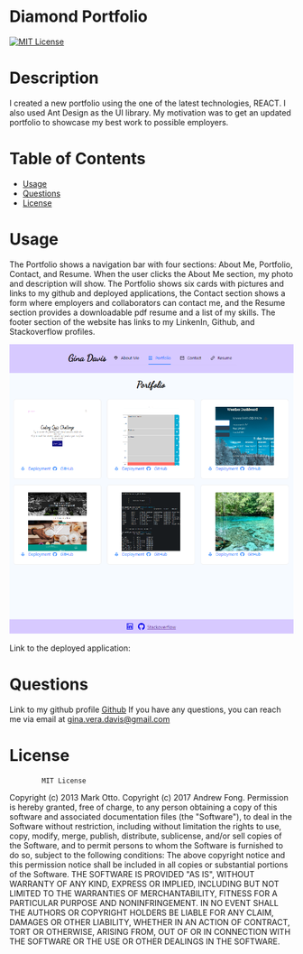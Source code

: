 
# Diamond Portfolio
[![MIT License](https://img.shields.io/badge/-MIT%20License-brightgreen)](https://www.mit.edu/~amini/LICENSE.md)

# Description

I created a new portfolio using the one of the latest technologies, REACT. I also used Ant Design as the UI library. My motivation was to get an updated portfolio to showcase my best work to possible employers.



# Table of Contents

- [Usage](#usage)
- [Questions](#questions)
- [License](#license)



# Usage

The Portfolio shows a navigation bar with four sections: About Me, Portfolio, Contact, and Resume. When the user clicks the About Me section, my photo and description will show. The Portfolio shows six cards with pictures and links to my github and deployed applications, the Contact section shows a form where employers and collaborators can contact me, and the Resume section provides a downloadable pdf resume and a list of my skills. The footer section of the website has links to my LinkenIn, Github, and Stackoverflow profiles. 

![alt text](/diamond-portfolio/src/images/readme.png)

Link to the deployed application:



# Questions
Link to my github profile [Github](https://github.com/ginitadavis/)
If you have any questions, you can reach me via email at gina.vera.davis@gmail.com



# License
            
            MIT License

Copyright (c) 2013 Mark Otto.
Copyright (c) 2017 Andrew Fong.
Permission is hereby granted, free of charge, to any person obtaining a copy of this software and associated documentation files (the "Software"), to deal in the Software without restriction, including without limitation the rights to use, copy, modify, merge, publish, distribute, sublicense, and/or sell copies of the Software, and to permit persons to whom the Software is furnished to do so, subject to the following conditions:
The above copyright notice and this permission notice shall be included in all copies or substantial portions of the Software.
THE SOFTWARE IS PROVIDED "AS IS", WITHOUT WARRANTY OF ANY KIND, EXPRESS OR IMPLIED, INCLUDING BUT NOT LIMITED TO THE WARRANTIES OF MERCHANTABILITY, FITNESS FOR A PARTICULAR PURPOSE AND NONINFRINGEMENT. IN NO EVENT SHALL THE AUTHORS OR COPYRIGHT HOLDERS BE LIABLE FOR ANY CLAIM, DAMAGES OR OTHER LIABILITY, WHETHER IN AN ACTION OF CONTRACT, TORT OR OTHERWISE, ARISING FROM, OUT OF OR IN CONNECTION WITH THE SOFTWARE OR THE USE OR OTHER DEALINGS IN THE SOFTWARE.

